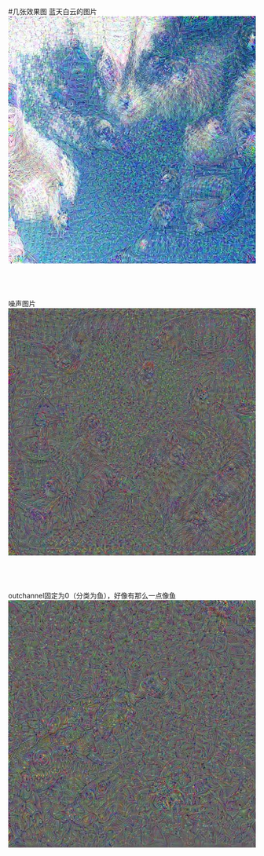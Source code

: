 #几张效果图
 蓝天白云的图片<br>
![](https://github.com/lmb633/deepdream/blob/master/data/00001.jpg)<br>  
<br><br><br>
噪声图片<br>
![](https://github.com/lmb633/deepdream/blob/master/data/00002.jpg)<br>   
<br><br><br>
outchannel固定为0（分类为鱼），好像有那么一点像鱼<br>
![](https://github.com/lmb633/deepdream/blob/master/data/00003.jpg) <br>  

